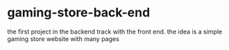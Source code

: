 # gaming-store-back-end
the first project in the backend track with the front end. the idea is a simple gaming store website with many pages

